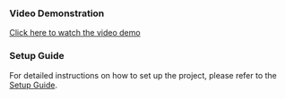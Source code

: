 ### Video Demonstration

[Click here to watch the video demo](https://youtu.be/1KgmvmP52LU)


### Setup Guide
For detailed instructions on how to set up the project, please refer to the [Setup Guide](./SETUP-GUIDE.md).

